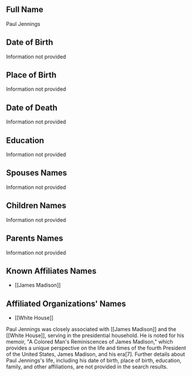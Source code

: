 ## Full Name
Paul Jennings

## Date of Birth
Information not provided

## Place of Birth
Information not provided

## Date of Death
Information not provided

## Education
Information not provided

## Spouses Names
Information not provided

## Children Names
Information not provided

## Parents Names
Information not provided

## Known Affiliates Names
- [[James Madison]]

## Affiliated Organizations' Names
- [[White House]]

Paul Jennings was closely associated with [[James Madison]] and the [[White House]], serving in the presidential household. He is noted for his memoir, "A Colored Man's Reminiscences of James Madison," which provides a unique perspective on the life and times of the fourth President of the United States, James Madison, and his era[7]. Further details about Paul Jennings's life, including his date of birth, place of birth, education, family, and other affiliations, are not provided in the search results.

